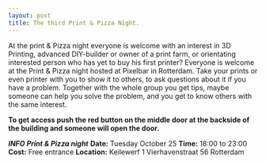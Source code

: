 ```yaml
---
layout: post
title: The third Print & Pizza Night.
---
```

At the print & Pizza night everyone is welcome with an interest in 3D Printing, advanced DIY-builder or owner of a print farm, or orientating interested person who has yet to buy his first printer? Everyone is welcome at the Print & Pizza night hosted at Pixelbar in Rotterdam. Take your prints or even printer with you to show it to others, to ask questions about it if you have a problem. Together with the whole group you get tips, maybe someone can help you solve the problem, and you get to know others with the same interest.

**To get access push the red button on the middle door at the backside of the building and someone will open the door.**

***INFO Print & Pizza night***
**Date:** Tuesday October 25
**Time:** 18:00 to 23:00
**Cost:** Free entrance
**Location:** Keilewerf 1 Vierhavenstraat 56 Rotterdam
